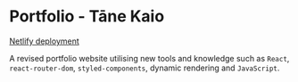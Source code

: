 # **Portfolio** - Tāne Kaio

[Netlify deployment](https://tanekaio.netlify.app/)

A revised portfolio website utilising new tools and knowledge such as `React`, `react-router-dom`, `styled-components`, dynamic rendering and `JavaScript`.

